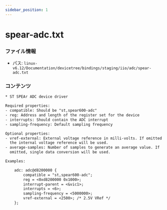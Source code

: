 ```yaml
---
sidebar_position: 1
---
```

# spear-adc.txt

### ファイル情報

- パス: `linux-v6.12/Documentation/devicetree/bindings/staging/iio/adc/spear-adc.txt`

### コンテンツ

```txt
* ST SPEAr ADC device driver

Required properties:
- compatible: Should be "st,spear600-adc"
- reg: Address and length of the register set for the device
- interrupts: Should contain the ADC interrupt
- sampling-frequency: Default sampling frequency

Optional properties:
- vref-external: External voltage reference in milli-volts. If omitted
  the internal voltage reference will be used.
- average-samples: Number of samples to generate an average value. If
  omitted, single data conversion will be used.

Examples:

	adc: adc@d8200000 {
		compatible = "st,spear600-adc";
		reg = <0xd8200000 0x1000>;
		interrupt-parent = <&vic1>;
		interrupts = <6>;
		sampling-frequency = <5000000>;
		vref-external = <2500>;	/* 2.5V VRef */
	};

```

